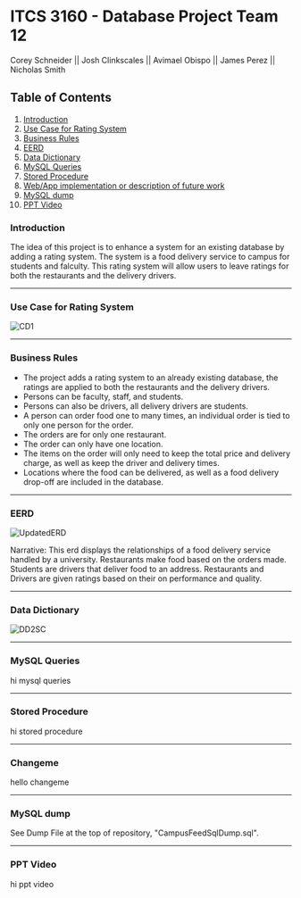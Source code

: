 
# ITCS 3160 - Database Project Team 12
Corey Schneider || Josh Clinkscales || Avimael Obispo || James Perez || Nicholas Smith


## Table of Contents
1. [ Introduction ](#intro)  
2. [ Use Case for Rating System ](#use-case)
3. [ Business Rules](#business-rules)
4. [ EERD ](#eerd)
4. [ Data Dictionary ](#DataDictionary)
5. [ MySQL Queries](#mysql-queries)
6. [ Stored Procedure](#stored-procedure)
7. [ Web/App implementation or description of future work](#changeme)
8. [ MySQL dump ](#mysql-dump)
9. [ PPT Video ](#ppt)
  
<a name="intro"></a>  
### Introduction
The idea of this project is to enhance a system for an existing database by adding a rating system. The system is a food delivery service to campus for students and falculty. This rating system will allow users to leave ratings for both the restaurants and the delivery drivers.

<hr>

<a name="use-case"></a>  
### Use Case for Rating System
![CD1](https://user-images.githubusercontent.com/57717125/99924725-5ccfa600-2d09-11eb-8414-fd4f727cb90b.png)


<hr>

<a name="business-rules"></a>  
### Business Rules
* The project adds a rating system to an already existing database, the ratings are applied to both the restaurants and the delivery drivers.
* Persons can be faculty, staff, and students.
* Persons can also be drivers, all delivery drivers are students.
* A person can order food one to many times, an individual order is tied to only one person for the order.
* The orders are for only one restaurant.
* The order can only have one location.
* The items on the order will only need to keep the total price and delivery charge, as well as keep the driver and delivery times.
* Locations where the food can be delivered, as well as a food delivery drop-off are included in the database.

<hr>

<a name="eerd"></a>  
### EERD
![UpdatedERD](https://user-images.githubusercontent.com/57717125/101294300-6dd9e600-37e4-11eb-9d04-ecd3e7a74e57.png)

Narrative: This erd displays the relationships of a food delivery service handled by a university. Restaurants make food based on the orders made. Students are drivers that deliver food to an address. Restaurants and Drivers are given ratings based on their on performance and quality.

<hr>

<a name="DataDictionary"></a>  
### Data Dictionary
![DD2SC](https://user-images.githubusercontent.com/57717125/101294309-7b8f6b80-37e4-11eb-97aa-94efba01351a.png)

<hr>

<a name="mysql-queries"></a>  
### MySQL Queries
hi mysql queries

<hr>

<a name="stored-procedure"></a>  
### Stored Procedure
hi stored procedure

<hr>

<a name="changeme"></a>  
### Changeme
hello changeme

<hr>

<a name="mysql-dump"></a>  
### MySQL dump
See Dump File at the top of repository, "CampusFeedSqlDump.sql".

<hr>

<a name="ppt"></a>  
### PPT Video
hi ppt video
